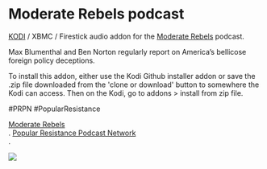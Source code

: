 Moderate Rebels podcast<br>
=============================

<a href="www.kodi.tv">KODI</a> / XBMC / Firestick audio addon for the <a href="https://moderaterebels.com/">Moderate Rebels</a> podcast.

Max Blumenthal and Ben Norton regularly report on America’s bellicose foreign policy deceptions.<br>

To install this addon, either use the Kodi Github installer addon or save the .zip file downloaded from the 'clone or download' button to somewhere the Kodi can access. Then on the Kodi, go to addons > install from zip file.<br>

#PRPN
#PopularResistance

<a href="https://moderaterebels.com/">Moderate Rebels</a><br>.
<a href="https://popularresistance.org/prpn/">Popular Resistance Podcast Network</a><br>.

<a href="https://popularresistance.org/prpn/"><img src="https://popularresistance-uploads.s3.amazonaws.com/uploads/2018/09/screen-shot-2018-09-25-at-1.34.39-pm.png">
